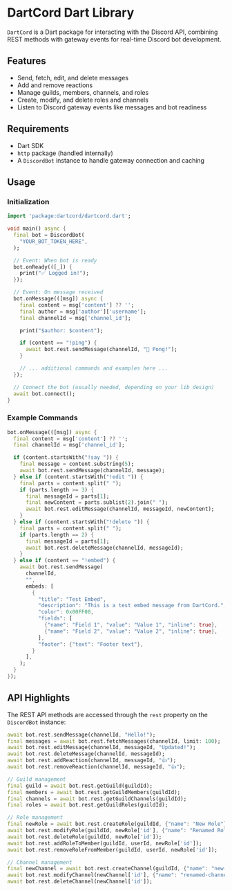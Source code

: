 # DartCord Dart Library

`DartCord` is a Dart package for interacting with the Discord API, combining REST methods with gateway events for real-time Discord bot development.

## Features

* Send, fetch, edit, and delete messages
* Add and remove reactions
* Manage guilds, members, channels, and roles
* Create, modify, and delete roles and channels
* Listen to Discord gateway events like messages and bot readiness

## Requirements

* Dart SDK
* `http` package (handled internally)
* A `DiscordBot` instance to handle gateway connection and caching

## Usage

### Initialization

```dart
import 'package:dartcord/dartcord.dart';

void main() async {
  final bot = DiscordBot(
    "YOUR_BOT_TOKEN_HERE",
  );

  // Event: When bot is ready
  bot.onReady(([_]) {
    print("✅ Logged in!");
  });

  // Event: On message received
  bot.onMessage(([msg]) async {
    final content = msg['content'] ?? '';
    final author = msg['author']['username'];
    final channelId = msg['channel_id'];

    print("$author: $content");

    if (content == "!ping") {
      await bot.rest.sendMessage(channelId, "🏓 Pong!");
    }

    // ... additional commands and examples here ...
  });

  // Connect the bot (usually needed, depending on your lib design)
  await bot.connect();
}
```

### Example Commands

```dart
bot.onMessage(([msg]) async {
  final content = msg['content'] ?? '';
  final channelId = msg['channel_id'];

  if (content.startsWith("!say ")) {
    final message = content.substring(5);
    await bot.rest.sendMessage(channelId, message);
  } else if (content.startsWith("!edit ")) {
    final parts = content.split(" ");
    if (parts.length >= 3) {
      final messageId = parts[1];
      final newContent = parts.sublist(2).join(" ");
      await bot.rest.editMessage(channelId, messageId, newContent);
    }
  } else if (content.startsWith("!delete ")) {
    final parts = content.split(" ");
    if (parts.length == 2) {
      final messageId = parts[1];
      await bot.rest.deleteMessage(channelId, messageId);
    }
  } else if (content == "!embed") {
    await bot.rest.sendMessage(
      channelId,
      "",
      embeds: [
        {
          "title": "Test Embed",
          "description": "This is a test embed message from DartCord.",
          "color": 0x00FF00,
          "fields": [
            {"name": "Field 1", "value": "Value 1", "inline": true},
            {"name": "Field 2", "value": "Value 2", "inline": true},
          ],
          "footer": {"text": "Footer text"},
        }
      ],
    );
  }
});
```

## API Highlights

The REST API methods are accessed through the `rest` property on the `DiscordBot` instance:

```dart
await bot.rest.sendMessage(channelId, "Hello!");
final messages = await bot.rest.fetchMessages(channelId, limit: 100);
await bot.rest.editMessage(channelId, messageId, "Updated!");
await bot.rest.deleteMessage(channelId, messageId);
await bot.rest.addReaction(channelId, messageId, "👍");
await bot.rest.removeReaction(channelId, messageId, "👍");

// Guild management
final guild = await bot.rest.getGuild(guildId);
final members = await bot.rest.getGuildMembers(guildId);
final channels = await bot.rest.getGuildChannels(guildId);
final roles = await bot.rest.getGuildRoles(guildId);

// Role management
final newRole = await bot.rest.createRole(guildId, {"name": "New Role"});
await bot.rest.modifyRole(guildId, newRole['id'], {"name": "Renamed Role"});
await bot.rest.deleteRole(guildId, newRole['id']);
await bot.rest.addRoleToMember(guildId, userId, newRole['id']);
await bot.rest.removeRoleFromMember(guildId, userId, newRole['id']);

// Channel management
final newChannel = await bot.rest.createChannel(guildId, {"name": "new-channel"});
await bot.rest.modifyChannel(newChannel['id'], {"name": "renamed-channel"});
await bot.rest.deleteChannel(newChannel['id']);
```
